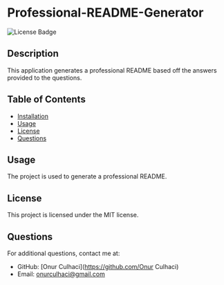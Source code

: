 # Professional-README-Generator

![License Badge](https://img.shields.io/badge/license-MIT-blue)

## Description
This application generates a professional README based off the answers provided to the questions.

## Table of Contents
- [Installation](#installation)
- [Usage](#usage)
- [License](#license)
- [Questions](#questions)

## Usage
The project is used to generate a professional README.

## License
This project is licensed under the MIT license.

## Questions
For additional questions, contact me at:
- GitHub: [Onur Culhaci](https://github.com/Onur Culhaci)
- Email: onurculhaci@gmail.com
